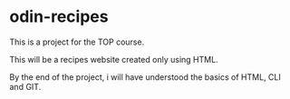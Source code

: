 # odin-recipes

This is a project for the TOP course.

This will be a recipes website created only using HTML.

By the end of the project, i will have understood the basics of HTML, CLI and GIT.